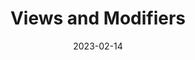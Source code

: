 ---
layout: project
title: Views and Modifiers

date: 2023-02-14
last_updated: 2023-02-16

repo: https://github.com/SeikaHirori/ViewsAndModifiers
repo_id: 601858005

tech:
    - Swift
    - SwiftUI

tags:
    - iOS Development

project_id: views_and_modifiers_001

short_summary: 
---